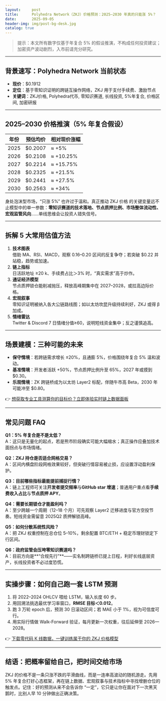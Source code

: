 ```yaml
---
layout:     post
title:      Polyhedra Network（ZKJ）价格预测：2025–2030 年真的只能涨 5%？
date:       2025-09-05
header-img: img/post-bg-desk.jpg
catalog: true
---
```


> 提示：本文所有数字仅基于年复合 5% 的假设推演，不构成任何投资建议；加密资产波动剧烈，入市前请充分研究。

---

## 背景速写：Polyhedra Network 当前状态
- **现价**：$0.1912  
- **定位**：基于零知识证明的跨链互操作网络，ZKJ 用于支付手续费、激励节点  
- **关键词**：ZKJ价格, Polyhedra代币, 零知识赛道, 长线投资, 5%年复合, 价格区间, 加密研报

---

## 2025–2030 价格推演（5% 年复合假设）

| 年份 | 预估均价 | 相对现价涨幅 |
|---|---|---|
| 2025 | $0.2007 | ≈ +5% |
| 2026 | $0.2108 | ≈ +10.25% |
| 2027 | $0.2214 | ≈ +15.75% |
| 2028 | $0.2325 | ≈ +21.5% |
| 2029 | $0.2441 | ≈ +27.5% |
| 2030 | $0.2563 | ≈ +34% |

身处泡沫型市场，“只涨 5%” 也许过于温和。真正推动 ZKJ 价格 的关键变量远不止模型中的单一参数：**零知识赛道的技术落地、节点质押比例、市场整体流动性、宏观监管风向**……单线思维会让投资人错失信号。

---

## 拆解 5 大常用估值方法
1. **技术图表**  
   借助 MA、RSI、MACD，观察 $0.16–$0.20 区间的反复争夺；若突破 $0.22 并站稳，趋势或加速。
2. **链上指标**  
   日活跃地址 ≥20 k、手续费占比＞3% 时，“真实需求”高于炒作。
3. **通证经济模型**  
   节点质押锁仓能削减抛压，释放高峰期集中在 2027–2028，或拉高边际价格。
4. **宏观叙事**  
   零知识证明被纳入各大公链路线图；如以太坊坎昆升级持续利好，ZKJ 或得 β 加成。
5. **情绪雷达**  
   Twitter & Discord 7 日情绪分值≥60，说明短线资金集中；反之谨慎追高。

---

## 场景建模：三种可能的未来
- **保守情境**：若跨链需求增长 ≤20%，且通膨 5%，价格围绕年复合 5% 温和波动。  
- **基准情境**：开发者活跃 +50%，节点质押比例升至 65%，2027 年或摸到 $0.30。  
- **乐观情境**：ZK 跨链桥成为以太坊 Layer2 标配，伴随牛市高 Beta，2030 年可能冲至 $0.80。  

👉 [想获取专业工具测算你的目标价？立即体验实时链上数据面板](https://okxdog.com/)

---

## 常见问题 FAQ

**Q1：5% 年复合是不是太低？**  
A：这只是无量化的起点，若是熊市阶段确实可能大幅缩水；真正操作应叠加技术面拐点与市场情绪。

**Q2：ZKJ 持仓是否适合网格交易？**  
A：区间内横盘阶段网格效果较好，但突破行情容易被止损，应设置浮动盈利保护。

**Q3：目前哪些指标最能提前捕捉行情？**  
A：链上工程师可关注**开发者提交频率**与**GitHub star 增速**；普通用户重点看**手续费收入占比**与**节点质押 APY**。

**Q4：需要长期锁仓才能盈利吗？**  
A：至少跨越一个周期（12–18 个月）可先观察 Layer2 迁移进度与官方空投节奏。短线资金需留意 2025Q2 质押解锁高峰。

**Q5：如何分散系统性风险？**  
A：把 ZKJ 权重控制在总仓位 5–10%，剩余配置 BTC/ETH + 稳定币理财锁定下行区间。

**Q6：政府监管会压垮零知识赛道吗？**  
A：目前方向是**“合规先行”**——实名制跨链桥已提上日程，利好长线底层资产，长线投资者不必过度恐慌。

---

## 实操步骤：如何自己跑一套 LSTM 预测
1. 将 2022–2024 OHLCV 喂给 LSTM，输入长度 60 步。  
2. 用回溯法挑选最优学习率窗口，**RMSE 目标＜0.012**。  
3. 跑 3 万轮 epoch 后，预测 30 日滚动区间；若 MAE 小于 1%，视为可信度可行。  
4. 用实际行情做 Walk-Forward 验证，每月更新一次权重，往后延伸至 2026—2028。  

👉 [下载零代码 K 线数据，一键训练属于你的 ZKJ 价格模型](https://okxdog.com/)

---

## 结语：把概率留给自己，把时间交给市场  
ZKJ 的价格不是一条只涨不跌的平滑曲线，而是一连串高波动的随机游走。先用 5% 年复合打好心态框架，再在链上数据、宏观叙事与技术指标中寻找增删仓位的触发点。记住：好的预测从来不会告诉你 “一定”，它只是让你在面对下一次黑天鹅时，比别人早 10 分钟做出正确决策。